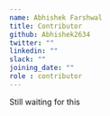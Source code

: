 ```yaml
---
name: Abhishek Farshwal
title: Contributor
github: Abhishek2634
twitter: ""
linkedin: ""
slack: ""
joining_date: ""
role : contributor
---
```


Still waiting for this
